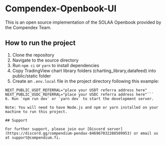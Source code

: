 # Compendex-Openbook-UI

This is an open source implementation of the SOLAA Openbook provided by the Compendex Team.

## How to run the project

1. Clone the repository
2. Navigate to the source directory
3. Run `npm ci` or `yarn` to install dependencies
4. Copy TradingView chart library folders (charting_library,datafeed) into public/static folder
5. Create an `.env.local` file in the project directory following this example:

````NEXT_PUBLIC_SOLANA_RPC_ENDPOINT="place your solana rpc here "
NEXT_PUBLIC_USDT_REFERRAL="place your USDT referra address here"
NEXT_PUBLIC_USDC_REFERRAL="place your USDC referra address here"```
6. Run `npm run dev` or `yarn dev` to start the development server.

Note: You will need to have Node.js and npm or yarn installed on your machine to run this project.

## Support

For further support, please join our [Discord server](https://discord.gg/compendium-pendax-846967032288509953) or email us at support@compendium.fi.
````
